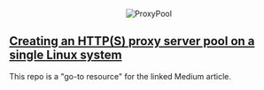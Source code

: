 <p align="center">
    <img src="https://i.imgur.com/UxEGski.png" alt="ProxyPool"></img>
</p>

## [Creating an HTTP(S) proxy server pool on a single Linux system](https://medium.com/@tomaszkasperczyk/creating-an-http-s-proxy-server-pool-on-a-single-linux-system-b11bb489b8f2)

This repo is a "go-to resource" for the linked Medium article.